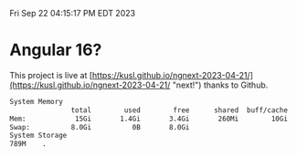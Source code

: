 Fri Sep 22 04:15:17 PM EDT 2023

# Angular 16?


This project is live at [https://kusl.github.io/ngnext-2023-04-21/](https://kusl.github.io/ngnext-2023-04-21/ "next!") thanks to Github.

```bash
System Memory
               total        used        free      shared  buff/cache   available
Mem:            15Gi       1.4Gi       3.4Gi       260Mi        10Gi        13Gi
Swap:          8.0Gi          0B       8.0Gi
System Storage
789M	.
